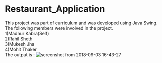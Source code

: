 # Restaurant_Application
This project was part of curriculum and was developed using Java Swing. The following members were involved in the project. </br>
1)Madhur Kabra(Self)</br>
2)Rahil Sheth</br>
3)Mukesh Jha</br>
4)Mohit Thaker</br>
The output is :
![screenshot from 2018-09-03 16-43-27](https://user-images.githubusercontent.com/26517949/44984609-144a3780-af9b-11e8-82b9-da2653dd6a6f.png)

